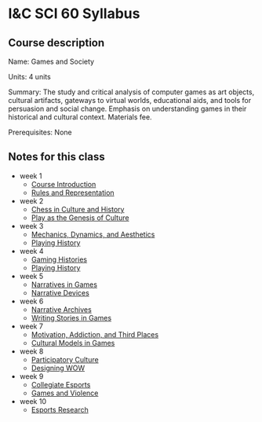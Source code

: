 # I&C SCI 60 Syllabus

## Course description

Name: Games and Society

Units: 4 units

Summary: The study and critical analysis of computer games as art objects, cultural artifacts, gateways to virtual worlds, educational aids, and tools for persuasion and social change. Emphasis on understanding games in their historical and cultural context. Materials fee.

Prerequisites: None

## Notes for this class

- week 1
    - [Course Introduction](./week1/course-intro.md)
    - [Rules and Representation](./week1/rules-and-representation.md)
- week 2
    - [Chess in Culture and History](./week2/chess-culture-history.md)
    - [Play as the Genesis of Culture](./week2/play-culture.md)
- week 3
    - [Mechanics, Dynamics, and Aesthetics](./week3/mechanics-dynamics-aesthetics.md)
    - [Playing History](./week3/playing-history.md)
- week 4
    - [Gaming Histories](./week4/gaming-histories.md)
    - [Playing History](./week4/playing-history.md)
- week 5
    - [Narratives in Games](./week5/narratives-in-games.md)
    - [Narrative Devices](./week5/narrative-devices.md)
- week 6
    - [Narrative Archives](./week6/narrative-archives.md)
    - [Writing Stories in Games](./week6/writing-stories.md)
- week 7
    - [Motivation, Addiction, and Third Places](./week7/motivation-addiction-third-places.md)
    - [Cultural Models in Games](./week7/cultural-models-in-games.md)
- week 8
    - [Participatory Culture](./week8/participatory-culture.md)
    - [Designing WOW](./week8/designing-wow.md)
- week 9
    - [Collegiate Esports](./week9/collegiate-esports.md)
    - [Games and Violence](./week9/games-and-violence.md)
- week 10
    - [Esports Research](./week10/esports-research.md)